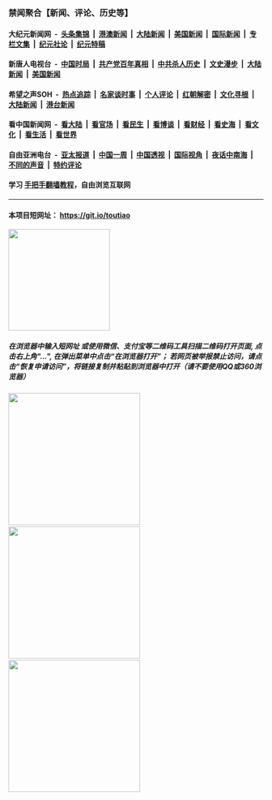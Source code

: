 ### 禁闻聚合【新闻、评论、历史等】

#### 大纪元新闻网 &nbsp;-&nbsp; [头条集锦](indexes/E头条集锦.md?t=02132055) &nbsp;|&nbsp; [港澳新闻](indexes/E港澳新闻.md?t=02132055)  &nbsp;|&nbsp; [大陆新闻](indexes/E大陆新闻.md?t=02132055) &nbsp;|&nbsp; [美国新闻](indexes/E美国新闻.md?t=02132055) &nbsp;|&nbsp; [国际新闻](indexes/E国际新闻.md?t=02132055) &nbsp;|&nbsp; [专栏文集](indexes/E专栏文集.md?t=02132055) &nbsp;|&nbsp; [纪元社论](indexes/E纪元社论.md?t=02132055) &nbsp;|&nbsp; [纪元特稿](indexes/E纪元特稿.md?t=02132055) 

#### 新唐人电视台 &nbsp;-&nbsp; [中国时局](indexes/N中国时局.md?t=02132055) &nbsp;|&nbsp; [共产党百年真相](indexes/N共产党百年真相.md?t=02132055) &nbsp;|&nbsp; [中共杀人历史](indexes/N中共杀人历史.md?t=02132055) &nbsp;|&nbsp; [文史漫步](indexes/N文史漫步.md?t=02132055) &nbsp;|&nbsp; [大陆新闻](indexes/N大陆新闻.md?t=02132055) &nbsp;|&nbsp; [美国新闻](indexes/N美国新闻.md?t=02132055)

#### 希望之声SOH &nbsp;-&nbsp; [热点追踪](indexes/H热点追踪.md?t=02132055) &nbsp;|&nbsp; [名家谈时事](indexes/H名家谈时事.md?t=02132055) &nbsp;|&nbsp; [个人评论](indexes/H个人评论.md?t=02132055)  &nbsp;|&nbsp; [红朝解密](indexes/H红朝解密.md?t=02132055) &nbsp;|&nbsp; [文化寻根](indexes/H文化寻根.md?t=02132055) &nbsp;|&nbsp; [大陆新闻](indexes/H大陆新闻.md?t=02132055) &nbsp;|&nbsp; [港台新闻](indexes/H港台新闻.md?t=02132055)

#### 看中国新闻网 &nbsp;-&nbsp; [看大陆](indexes/S看大陆.md?t=02132055) &nbsp;|&nbsp; [看官场](indexes/S看官场.md?t=02132055) &nbsp;|&nbsp; [看民生](indexes/S看民生.md?t=02132055)  &nbsp;|&nbsp; [看博谈](indexes/S看博谈.md?t=02132055) &nbsp;|&nbsp; [看财经](indexes/S看财经.md?t=02132055) &nbsp;|&nbsp; [看史海](indexes/S看史海.md?t=02132055) &nbsp;|&nbsp; [看文化](indexes/S看文化.md?t=02132055) &nbsp;|&nbsp; [看生活](indexes/S看生活.md?t=02132055) &nbsp;|&nbsp; [看世界](indexes/S看世界.md?t=02132055)

#### 自由亚洲电台 &nbsp;-&nbsp; [亚太报道](indexes/R亚太报道.md?t=02132055) &nbsp;|&nbsp; [中国一周](indexes/R中国一周.md?t=02132055) &nbsp;|&nbsp; [中国透视](indexes/R中国透视.md?t=02132055)  &nbsp;|&nbsp; [国际视角](indexes/R国际视角.md?t=02132055) &nbsp;|&nbsp; [夜话中南海](indexes/R夜话中南海.md?t=02132055) &nbsp;|&nbsp; [不同的声音](indexes/R不同的声音.md?t=02132055) &nbsp;|&nbsp; [特约评论](indexes/R特约评论.md?t=02132055)

#### 学习 [手把手翻墙教程](https://github.com/gfw-breaker/guides/wiki)，自由浏览互联网

----

#### 本项目短网址： https://git.io/toutiao
<img src="https://raw.githubusercontent.com/gfw-breaker/banned-news/master/scripts/img/qr.png" width="200px"/>  

##### 在浏览器中输入短网址 或使用微信、支付宝等二维码工具扫描二维码打开页面, 点击右上角"...", 在弹出菜单中点击“在浏览器打开”； 若网页被举报禁止访问，请点击“恢复申请访问”，将链接复制并粘贴到浏览器中打开（请不要使用QQ或360浏览器）

<img src="https://raw.githubusercontent.com/gfw-breaker/banned-news/master/scripts/img/1.png" width="260px"/> &nbsp; <img src="https://raw.githubusercontent.com/gfw-breaker/banned-news/master/scripts/img/2.png" width="260px"/> &nbsp; <img src="https://raw.githubusercontent.com/gfw-breaker/banned-news/master/scripts/img/3.png" width="260px"/>
